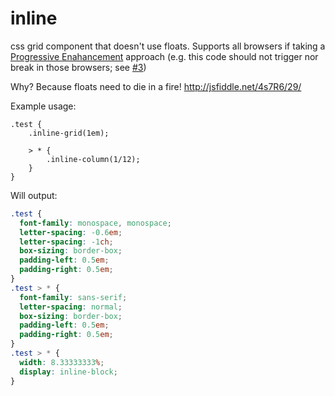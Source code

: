 # inline
css grid component that doesn't use floats. Supports all browsers if taking a [Progressive Enahancement](http://alistapart.com/article/understandingprogressiveenhancement) approach (e.g. this code should not trigger nor break in those browsers; see [#3](https://github.com/kevinpeno/inline/issues/3))

Why? Because floats need to die in a fire! http://jsfiddle.net/4s7R6/29/

Example usage:
```less
.test {
	.inline-grid(1em);

	> * {
		.inline-column(1/12);
	}
}
```

Will output:
```css
.test {
  font-family: monospace, monospace;
  letter-spacing: -0.6em;
  letter-spacing: -1ch;
  box-sizing: border-box;
  padding-left: 0.5em;
  padding-right: 0.5em;
}
.test > * {
  font-family: sans-serif;
  letter-spacing: normal;
  box-sizing: border-box;
  padding-left: 0.5em;
  padding-right: 0.5em;
}
.test > * {
  width: 8.33333333%;
  display: inline-block;
}
```